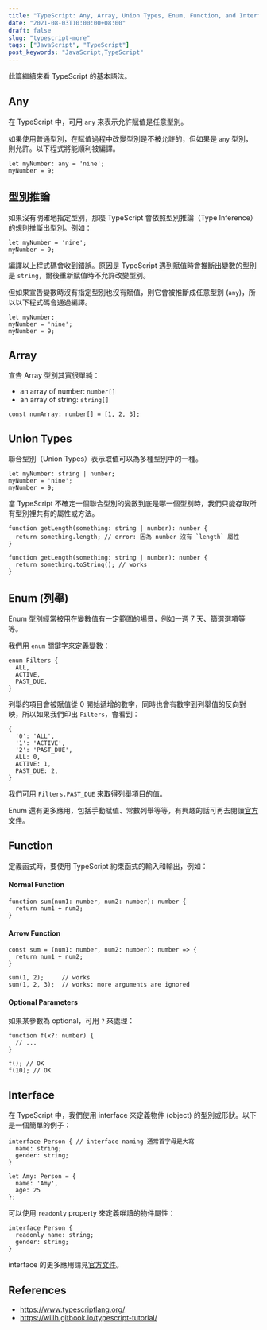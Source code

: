 ```yaml
---
title: "TypeScript: Any, Array, Union Types, Enum, Function, and Interface"
date: "2021-08-03T10:00:00+08:00"
draft: false
slug: "typescript-more"
tags: ["JavaScript", "TypeScript"]
post_keywords: "JavaScript,TypeScript"
---
```


此篇繼續來看 TypeScript 的基本語法。

<!--more-->

## Any

在 TypeScript 中，可用 `any` 來表示允許賦值是任意型別。

如果使用普通型別，在賦值過程中改變型別是不被允許的，但如果是 `any` 型別，則允許。以下程式將能順利被編譯。

```
let myNumber: any = 'nine';
myNumber = 9;
```

## 型別推論

如果沒有明確地指定型別，那麼 TypeScript 會依照型別推論（Type Inference）的規則推斷出型別。例如：

```
let myNumber = 'nine';
myNumber = 9;
```

編譯以上程式碼會收到錯誤。原因是 TypeScript 遇到賦值時會推斷出變數的型別是 `string`，爾後重新賦值時不允許改變型別。

但如果宣吿變數時沒有指定型別也沒有賦值，則它會被推斷成任意型別 (`any`)，所以以下程式碼會通過編譯。

```
let myNumber;
myNumber = 'nine';
myNumber = 9;
```

## Array

宣告 Array 型別其實很單純：

- an array of number: `number[]`
- an array of string: `string[]`

```
const numArray: number[] = [1, 2, 3];
```

## Union Types

聯合型別（Union Types）表示取值可以為多種型別中的一種。

```
let myNumber: string | number;
myNumber = 'nine';
myNumber = 9;
```

當 TypeScript 不確定一個聯合型別的變數到底是哪一個型別時，我們只能存取所有型別裡共有的屬性或方法。

```
function getLength(something: string | number): number {
  return something.length; // error: 因為 number 沒有 `length` 屬性
}
```

```
function getLength(something: string | number): number {
  return something.toString(); // works
}
```

## Enum (列舉)

Enum 型別經常被用在變數值有一定範圍的場景，例如一週 7 天、篩選選項等等。

我們用 `enum` 關鍵字來定義變數：

```
enum Filters {
  ALL,
  ACTIVE,
  PAST_DUE,
}
```

列舉的項目會被賦值從 0 開始遞增的數字，同時也會有數字到列舉值的反向對映，所以如果我們印出 `Filters`，會看到：

```
{
  '0': 'ALL',
  '1': 'ACTIVE',
  '2': 'PAST_DUE',
  ALL: 0,
  ACTIVE: 1,
  PAST_DUE: 2,
}
```

我們可用 `Filters.PAST_DUE` 來取得列舉項目的值。

Enum 還有更多應用，包括手動賦值、常數列舉等等，有興趣的話可再去閱讀[官方文件](https://www.typescriptlang.org/docs/handbook/enums.html#numeric-enums)。

## Function

定義函式時，要使用 TypeScript 約束函式的輸入和輸出，例如：

#### Normal Function

```
function sum(num1: number, num2: number): number {
  return num1 + num2;
}
```

#### Arrow Function

```
const sum = (num1: number, num2: number): number => {
  return num1 + num2;
}

sum(1, 2);     // works
sum(1, 2, 3);  // works: more arguments are ignored
```

#### Optional Parameters

如果某參數為 optional，可用 `?` 來處理：

```
function f(x?: number) {
  // ...
}

f(); // OK
f(10); // OK
```

## Interface

在 TypeScript 中，我們使用 interface 來定義物件 (object) 的型別或形狀。以下是一個簡單的例子：

```
interface Person { // interface naming 通常首字母是大寫
  name: string;
  gender: string;
}

let Amy: Person = {
  name: 'Amy',
  age: 25
};
```

可以使用 `readonly` property 來定義唯讀的物件屬性：

```
interface Person {
  readonly name: string;
  gender: string;
}
```

interface 的更多應用請見[官方文件](https://www.typescriptlang.org/docs/handbook/2/objects.html)。

## References

- https://www.typescriptlang.org/
- https://willh.gitbook.io/typescript-tutorial/
